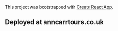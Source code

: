 This project was bootstrapped with [Create React App](https://github.com/facebook/create-react-app).

## Deployed at anncarrtours.co.uk


